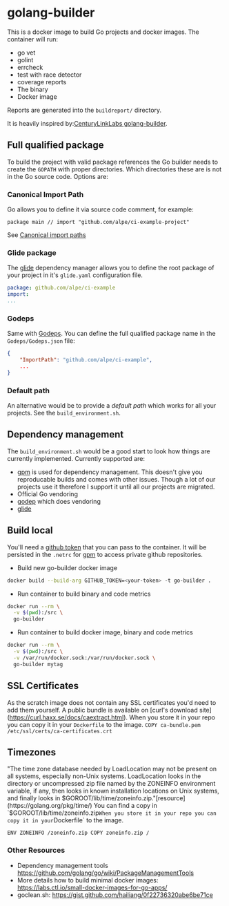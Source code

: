 # golang-builder

This is a docker image to build Go projects and docker images. The container will run:
* go vet
* golint
* errcheck
* test with race detector
* coverage reports
* The binary
* Docker image


Reports are generated into the `buildreport/` directory.

It is heavily inspired by:[CenturyLinkLabs golang-builder](https://github.com/CenturyLinkLabs/golang-builder).

## Full qualified package
To build the project with valid package references the Go builder needs to create the `GOPATH` with proper directories. Which directories
these are is not in the Go source code. Options are:

### Canonical Import Path
Go allows you to define it via source code comment, for example:

```
package main // import "github.com/alpe/ci-example-project"
```
See [Canonical import paths](https://golang.org/doc/go1.4#canonicalimports)


### Glide package
The [glide](https://github.com/Masterminds/glide) dependency manager allows you to define the root package of your project in it's `glide.yaml` configuration file.
```yaml
package: github.com/alpe/ci-example
import:
...

```
### Godeps
Same with [Godeps](https://github.com/tools/godep). You can define the full qualified package name in the `Godeps/Godeps.json` file:
```json
{
    "ImportPath": "github.com/alpe/ci-example",
    ...
}
```


### Default path
An alternative would be to provide a *default path* which works for all your projects. See the `build_environment.sh`.

## Dependency management
The `build_environment.sh` would be a good start to look how things are currently implemented. Currently supported are:

* [gpm](https://github.com/pote/gpm) is used for dependency management. This doesn't give you reproducable builds and comes with
other issues. Though a lot of our projects use it therefore I support it until all our projects are migrated.
* Official Go vendoring
* [godep](https://github.com/tools/godep) which does vendoring
* [glide](https://github.com/Masterminds/glide)

## Build local

You'll need a [github token](https://github.com/settings/tokens) that you can pass to the container. It will be persisted in the `.netrc` for [gpm](https://github.com/pote/gpm) to access private github repositories.

* Build new go-builder docker image
~~~bash
docker build --build-arg GITHUB_TOKEN=<your-token> -t go-builder .
~~~

* Run container to build binary and code metrics
~~~bash
docker run --rm \
  -v $(pwd):/src \
  go-builder
~~~

* Run container to build docker image, binary and code metrics
~~~bash
docker run --rm \
  -v $(pwd):/src \
  -v /var/run/docker.sock:/var/run/docker.sock \
  go-builder mytag
~~~

## SSL Certificates
As the scratch image does not contain any SSL certificates you'd need to add them yourself. 
A public bundle is available on [curl's download site] (https://curl.haxx.se/docs/caextract.html).
When you store it in your repo you can copy it in your `Dockerfile` to the image.
`
COPY ca-bundle.pem /etc/ssl/certs/ca-certificates.crt
`
## Timezones

"The time zone database needed by LoadLocation may not be present on all systems, especially non-Unix systems. LoadLocation looks in the directory or uncompressed zip file named by the ZONEINFO environment variable, if any, then looks in known installation locations on Unix systems, and finally looks in $GOROOT/lib/time/zoneinfo.zip."[resource](https://golang.org/pkg/time/)
You can find a copy in `$GOROOT/lib/time/zoneinfo.zip`
When you store it in your repo you can copy it in your `Dockerfile` to the image.

`
ENV ZONEINFO /zoneinfo.zip
COPY zoneinfo.zip /
`

### Other Resources
* Dependency management tools https://github.com/golang/go/wiki/PackageManagementTools
* More details how to build minimal docker images: https://labs.ctl.io/small-docker-images-for-go-apps/
* goclean.sh: https://gist.github.com/hailiang/0f22736320abe6be71ce
